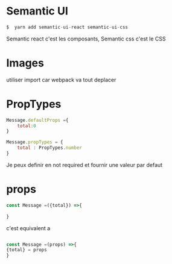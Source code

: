 # Semantic UI

```javascript
$  yarn add semantic-ui-react semantic-ui-css
```

Semantic react c'est les composants, Semantic css c'est le CSS

# Images

utiliser import car webpack va tout deplacer

# PropTypes

```javascript 
Message.defaultProps ={
    total:0
}

Message.propTypes = {
    total : PropTypes.number
}

```

Je peux definir en not required et fournir une valeur par defaut

# props

```javascript 
const Message =({total}) =>{
    
}
```
c'est equivalent a 
```javascript

const Message =(props) =>{
{total} = props    
}
```